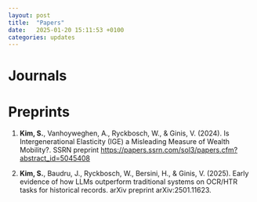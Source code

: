 ```yaml
---
layout: post
title:  "Papers"
date:   2025-01-20 15:11:53 +0100
categories: updates
---
```



# Journals


# Preprints

1. **Kim, S.**, Vanhoyweghen, A., Ryckbosch, W., & Ginis, V. (2024). Is Intergenerational Elasticity (IGE) a Misleading Measure of Wealth Mobility?. SSRN preprint https://papers.ssrn.com/sol3/papers.cfm?abstract_id=5045408 

2. **Kim, S.**, Baudru, J., Ryckbosch, W., Bersini, H., & Ginis, V. (2025). Early evidence of how LLMs outperform traditional systems on OCR/HTR tasks for historical records. arXiv preprint arXiv:2501.11623. 

